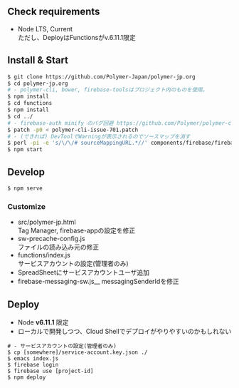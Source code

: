 ## Check requirements

- Node LTS, Current  
  ただし、DeployはFunctionsがv.6.11.1限定

## Install & Start

```bash
$ git clone https://github.com/Polymer-Japan/polymer-jp.org
$ cd polymer-jp.org
# - polymer-cli, bower, firebase-toolsはプロジェクト内のものを使用。
$ npm install
$ cd functions
$ npm install
$ cd ../
# - firebase-auth minify のバグ回避 https://github.com/Polymer/polymer-cli/issues/701
$ patch -p0 < polymer-cli-issue-701.patch
# - (できれば) DevToolでWarningが表示されるのでソースマップを消す
$ perl -pi -e 's/\/\/# sourceMappingURL.*//' components/firebase/firebase-auth.js
$ npm start
```

## Develop

```bash
$ npm serve
```
### Customize

- src/polymer-jp.html  
  Tag Manager, firebase-appの設定を修正
- sw-precache-config.js  
  ファイルの読み込み元の修正
- functions/index.js  
  サービスアカウントの設定(管理者のみ)
- SpreadSheetにサービスアカウントユーザ追加
- firebase-messaging-sw.js__
  messagingSenderIdを修正

## Deploy

- Node **v6.11.1** 限定
- ローカルで開発しつつ、Cloud Shellでデプロイがやりやすいのかもしれない

```
# - サービスアカウントの設定(管理者のみ)
$ cp [somewhere]/service-account.key.json ./
$ emacs index.js
$ firebase login
$ firebase use [project-id]
$ npm deploy
```
